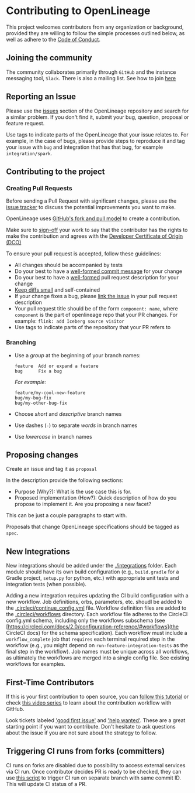 # Contributing to OpenLineage

This project welcomes contributors from any organization or background, provided they are
willing to follow the simple processes outlined below, as well as adhere to the 
[Code of Conduct](CODE_OF_CONDUCT.md).

## Joining the community

The community collaborates primarily through  `GitHub` and the instance messaging tool, `Slack`.
There is also a mailing list.
See how to join [here](https://github.com/OpenLineage/OpenLineage#community)

## Reporting an Issue

Please use the [issues][issues] section of the OpenLineage repository and search for a similar problem. If you don't find it, submit your bug, question, proposal or feature request.

Use tags to indicate parts of the OpenLineage that your issue relates to.
For example, in the case of bugs, please provide steps to reproduce it and tag your issue with `bug` and integration that has that bug, for example `integration/spark`.


## Contributing to the project

### Creating Pull Requests
Before sending a Pull Request with significant changes, please use the [issue tracker][issues] to discuss the potential improvements you want to make.

OpenLineage uses [GitHub's fork and pull model](https://help.github.com/articles/about-collaborative-development-models/)
to create a contribution.

Make sure to [sign-off](https://github.com/OpenLineage/OpenLineage/blob/main/why-the-dco.md) your work to say that the contributor has the rights to make the contribution and
agrees with the [Developer Certificate of Origin (DCO)](why-the-dco.md)

To ensure your pull request is accepted, follow these guidelines:

* All changes should be accompanied by tests
* Do your best to have a [well-formed commit message](https://tbaggery.com/2008/04/19/a-note-about-git-commit-messages.html) for your change
* Do your best to have a [well-formed](https://frontside.com/blog/2020-7-reasons-for-good-pull-request-descriptions) pull request description for your change
* [Keep diffs small](https://kurtisnusbaum.medium.com/stacked-diffs-keeping-phabricator-diffs-small-d9964f4dcfa6) and self-contained
* If your change fixes a bug, please [link the issue](https://help.github.com/articles/closing-issues-using-keywords) in your pull request description
* Your pull request title should be of the form `component: name`, where `component` is the part of openlineage repo that your PR changes. For example: `flink: add Iceberg source visitor`
* Use tags to indicate parts of the repository that your PR refers to

### Branching

* Use a _group_ at the beginning of your branch names:

  ```
  feature  Add or expand a feature
  bug      Fix a bug
  ```

  _For example_:

  ```
  feature/my-cool-new-feature
  bug/my-bug-fix
  bug/my-other-bug-fix
  ```

* Choose _short_ and _descriptive_ branch names
* Use dashes (`-`) to separate _words_ in branch names
* Use _lowercase_ in branch names

## Proposing changes

Create an issue and tag it as `proposal`

In the description provide the following sections:
 - Purpose (Why?): What is the use case this is for. 
 - Proposed implementation (How?): Quick description of how do you propose to implement it. Are you proposing a new facet?

This can be just a couple paragraphs to start with.

Proposals that change OpenLineage specifications should be tagged as `spec`.

## New Integrations
New integrations should be added under the [./integrations](/integrations) folder. Each module
should have its own build configuration (e.g., `build.gradle` for a Gradle project, `setup.py` for 
python, etc.) with appropriate unit tests and integration tests (when possible).

Adding a new integration requires updating the CI build configuration with a new workflow. Job
definitions, orbs, parameters, etc. shoudl be added to the
[.circleci/continue_config.yml](`continue_config.yml`) file. Workflow definition files are added to
the [.circleci/workflows](.circleci/workflows) directory. Each workflow file adheres to the CircleCI
config.yml schema, including only the workflows subschema (see
[https://circleci.com/docs/2.0/configuration-reference/#workflows](the CircleCI docs) for the schema
specification). Each workflow must include a `workflow_complete` job that `requires` each terminal
required step in the workflow (e.g., you might depend on `run-feature-integration-tests` as the
final step in the workflow). Job names must be unique across all workflows, as ultimately the
workflows are merged into a single config file. See existing workflows for examples.

## First-Time Contributors

If this is your first contribution to open source, you can [follow this tutorial][contributiontutorial] or check [this video series][contributionvideos] to learn about the contribution workflow with GitHub.

Look tickets labeled ['good first issue'][goodfirstissues] and ['help wanted'][helpwantedissues]. These are a great starting point if you want to contribute. Don't hesitate to ask questions about the issue if you are not sure about the strategy to follow.


[issues]: https://github.com/OpenLineage/OpenLineage/issues
[contributiontutorial]: https://github.com/firstcontributions/first-contributions#first-contributions
[contributionvideos]: https://egghead.io/courses/how-to-contribute-to-an-open-source-project-on-github
[goodfirstissues]: https://github.com/OpenLineage/OpenLineage/labels/good%20first%20issue
[helpwantedissues]: https://github.com/OpenLineage/OpenLineage/labels/help%20wanted

## Triggering CI runs from forks (committers)

CI runs on forks are disabled due to possibility to access external services via CI run. 
Once contributor decides PR is ready to be checked, they can use [this script](https://github.com/jklukas/git-push-fork-to-upstream-branch)
to trigger CI run on separate branch with same commit ID. This will update CI status of a PR.